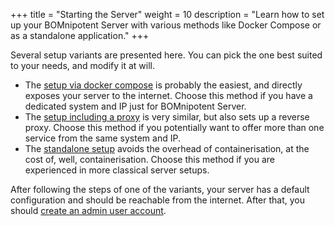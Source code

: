+++
title = "Starting the Server"
weight = 10
description = "Learn how to set up your BOMnipotent Server with various methods like Docker Compose or as a standalone application."
+++

Several setup variants are presented here. You can pick the one best suited to your needs, and modify it at will.
- The [setup via docker compose](/server/setup/docker-compose/) is probably the easiest, and directly exposes your server to the internet. Choose this method if you have a dedicated system and IP just for BOMnipotent Server.
- The [setup including a proxy](/server/setup/starting/docker-compose-with-proxy/) is very similar, but also sets up a reverse proxy. Choose this method if you potentially want to offer more than one service from the same system and IP.
- The [standalone setup](/server/setup/starting/standalone/) avoids the overhead of containerisation, at the cost of, well, containerisation. Choose this method if you are experienced in more classical server setups.

After following the steps of one of the variants, your server has a default configuration and should be reachable from the internet. After that, you should [create an admin user account](/server/setup/admin).
